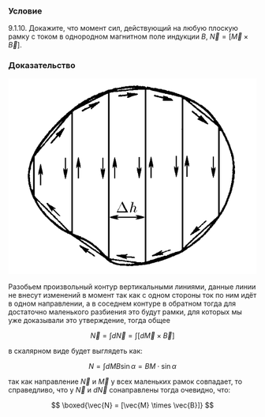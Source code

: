 ###  Условие

$9.1.10.$ Докажите, что момент сил, действующий на любую плоскую рамку с током в однородном магнитном поле индукции $B$, $\vec{N} = [\vec{M} \times \vec{B}]$.

### Доказательство

![|650x511, 31%](../../img/9.1.10/9.1.10s.png)

Разобьем произвольный контур вертикальными линиями, данные линии не внесут изменений в момент так как с одном стороны ток по ним идёт в одном направлении, а в соседнем контуре в обратном тогда для достаточно маленького разбиения это будут рамки, для которых мы уже доказывали это утверждение, тогда общее

$$
\vec{N} =\int{d\vec{N}} = \int{[d\vec{M} \times \vec{B}]}
$$

в скалярном виде будет выглядеть как:

$$
{N} =\int{d{M}{B}\sin\alpha}= BM\cdot \sin\alpha
$$

так как направление $\vec N$ и $\vec M$ у всех маленьких рамок совпадает, то справедливо, что у $\vec N$ и $d\vec N$ сонаправлены тогда очевидно, что:

$$
\boxed{\vec{N} = [\vec{M} \times \vec{B}]}
$$